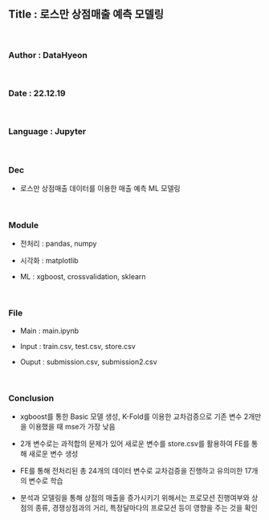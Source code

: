 ## Title : 로스만 상점매출 예측 모델링

<br>

### Author : DataHyeon

<br>

### Date : 22.12.19

<br>

### Language : Jupyter

<br>

### Dec

- 로스만 상점매출 데이터를 이용한 매출 예측 ML 모델링

<br>

### Module

- 전처리 : pandas, numpy
 
- 시각화 : matplotlib
 
- ML : xgboost, crossvalidation, sklearn

<br>

### File

- Main : main.ipynb

- Input : train.csv, test.csv, store.csv

- Ouput : submission.csv, submission2.csv

<br>

### Conclusion

- xgboost를 통한 Basic 모델 생성, K-Fold를 이용한 교차검증으로 기존 변수 2개만을 이용했을 때 mse가 가장 낮음

- 2개 변수로는 과적합의 문제가 있어 새로운 변수를 store.csv를 활용하여 FE를 통해 새로운 변수 생성

- FE를 통해 전처리된 총 24개의 데이터 변수로 교차검증을 진행하고 유의미한 17개의 변수로 학습

- 분석과 모델링을 통해 상점의 매출을 증가시키기 위해서는 프로모션 진행여부와 상점의 종류, 경쟁상점과의 거리, 특정달마다의 프로모션 등이 영향을 주는 것을 확인

